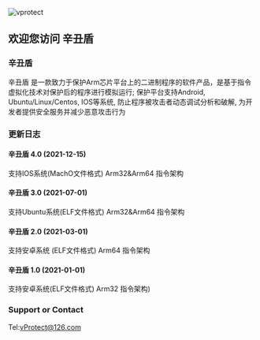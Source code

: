 ![vprotect](https://www.vprotect.cn/static/armvmp_ico.ico)
## 欢迎您访问 辛丑盾

### 辛丑盾
   辛丑盾 是一款致力于保护Arm芯片平台上的二进制程序的软件产品，是基于指令虚拟化技术对保护后的程序进行模拟运行;
保护平台支持Android, Ubuntu/Linux/Centos, IOS等系统, 防止程序被攻击者动态调试分析和破解, 为开发者提供安全服务并减少恶意攻击行为

### 更新日志

#### 辛丑盾 4.0 (2021-12-15)
支持IOS系统(MachO文件格式) Arm32&Arm64 指令架构
#### 辛丑盾 3.0 (2021-07-01)
支持Ubuntu系统(ELF文件格式) Arm32&Arm64 指令架构
#### 辛丑盾 2.0 (2021-03-01)
支持安卓系统 (ELF文件格式) Arm64 指令架构
#### 辛丑盾 1.0 (2021-01-01)
支持安卓系统(ELF文件格式) Arm32 指令架构)


### Support or Contact

Tel:vProtect@126.com

